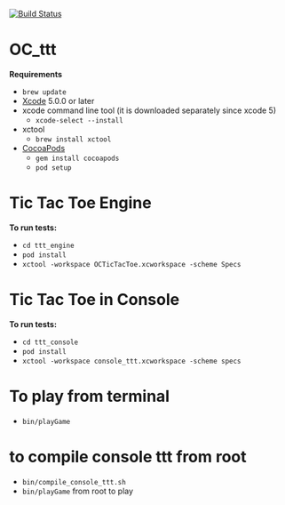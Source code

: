 [![Build Status](https://magnum.travis-ci.com/TakaGoto/OC_ttt.png?token=AoQy2o2YM8JsaWDuHiLa&branch=master)](https://magnum.travis-ci.com/TakaGoto/OC_ttt)


OC_ttt
======

<b>Requirements</b>

- `brew update`
- [Xcode](https://developer.apple.com/xcode/) 5.0.0 or later
- xcode command line tool (it is downloaded separately since xcode 5)
  - `xcode-select --install`
- xctool
  - `brew install xctool`
- [CocoaPods](http://cocoapods.org/)
  - `gem install cocoapods`
  - `pod setup`

# Tic Tac Toe Engine

<b>To run tests:</b>

- `cd ttt_engine`
- `pod install`
- `xctool -workspace OCTicTacToe.xcworkspace -scheme Specs`

# Tic Tac Toe in Console

<b>To run tests:</b>

- `cd ttt_console`
- `pod install`
- `xctool -workspace console_ttt.xcworkspace -scheme specs`

# To play from terminal

- `bin/playGame`

# to compile console ttt from root

- `bin/compile_console_ttt.sh`
- `bin/playGame` from root to play
